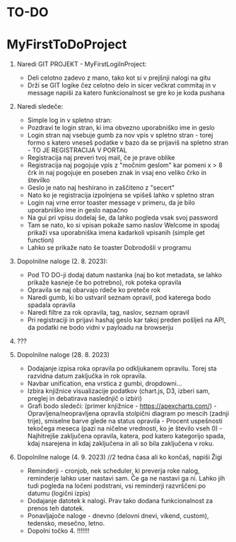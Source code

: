 # TO-DO

# MyFirstToDoProject
  1. Naredi GIT PROJEKT - MyFirstLogiInProject:
        - Deli celotno zadevo z mano, tako kot si v prejšnji nalogi na gitu
        - Drži se GIT logike čez celotno delo in sicer večkrat commitaj in v message napiši za katero funkcionalnost se gre ko je koda pushana
  2. Naredi sledeče:
        - Simple log in v spletno stran:
        - Pozdravi te login stran, ki ima obvezno uporabniško ime in geslo
        - Login stran naj vsebuje gumb za nov vpis v spletno stran - torej formo s katero vneseš podatke v bazo da se prijaviš na spletno stran - TO JE REGISTRACIJA V PORTAL
        - Registracija naj preveri tvoj mail, če je prave oblike
        - Registracija naj pogojuje vpis z "močnim geslom" kar pomeni x > 8 črk in naj pogojuje en poseben znak in vsaj eno veliko črko in številko
        - Geslo je nato naj heshirano in zaščiteno z "secert"
        - Nato ko je registracija izpolnjena se vpišeš lahko v spletno stran
        - Login naj vrne error toaster message v primeru, da je bilo uporabniško ime in geslo napačno
        - Na gui pri vpisu dodelaj še, da lahko pogleda vsak svoj password
        - Tam se nato, ko si vpisan pokaže samo naslov Welcome in spodaj prikaži vsa uporabniška imena kadarkoli vpisanih (simple get function)
        - Lahko se prikaže nato še toaster Dobrodošli v programu
    
  3. Dopolnilne naloge (2. 8. 2023):
     -  Pod TO DO-ji dodaj datum nastanka (naj bo kot metadata, se lahko prikaže kasneje če bo potrebno), rok poteka opravila
     -  Opravila se naj obarvajo rdeče ko preteče rok
     -  Naredi gumb, ki bo ustvaril seznam opravil, pod katerega bodo spadala opravila
     -  Naredi filtre za rok opravila, tag, naslov, seznam opravil
     -  Pri registraciji in prijavi hashaj geslo kar takoj preden pošlješ na API, da podatki ne bodo vidni v payloadu na browserju
    
  4. ???
  5. Dopolnilne naloge (28. 8. 2023)
      - Dodajanje izpisa roka opravila po odkljukanem opravilu. Torej sta razvidna datum zaključka in rok opravila.
      - Navbar unification, ena vrstica z gumbi, dropdowni...
      - Izbira knjižnice visualizacije podatkov (chart.js, D3, izberi sam, preglej in debatirava naslednjič o izbiri)
      - Grafi bodo sledeči: (primer knjižnice - https://apexcharts.com/)
            - Opravljena/neopravljena opravila stolpični diagram po mescih (zadnji trije), smiselne barve glede na status opravila
            - Procent uspešnosti tekočega meseca (pazi na ničelne vrednosti, ko je število vseh 0)
            - Najhitrejše zaključena opravila, katera, pod katero kategorijo spada, kdaj nsarejena in kdaj zaključena in ali so bila zaključena v roku.
  6. Dopolnilne naloge (4. 9. 2023) //2 tedna časa ali ko končaš, napiši Žigi
        - Reminderji - cronjob, nek scheduler, ki preverja roke nalog, reminderje lahko user nastavi sam. Če ga ne nastavi ga ni. Lahko jih tudi pogleda na ločeni podstrani, vsi reminderji razvrščeni po datumu (logični izpis)
        - Dodajanje datotek k nalogi. Prav tako dodana funkcionalnost za prenos teh datotek.
        - Ponavljajoče naloge - dnevno (delovni dnevi, vikend, custom), tedensko, mesečno, letno.
        - Dopolni točko 4. !!!!!!!

